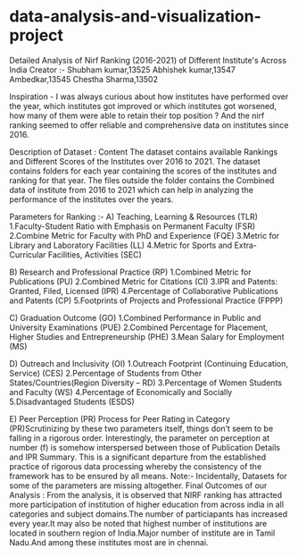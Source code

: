 # data-analysis-and-visualization-project
Detailed Analysis of Nirf Ranking (2016-2021) of Different Institute's Across India
Creator :-
Shubham kumar,13525
Abhishek kumar,13547
Ambedkar,13545
Chestha Sharma,13502

Inspiration -
I was always curious about how institutes have performed over the year, which institutes got improved or which institutes got worsened, how many of them were able to retain their top position ? And the nirf ranking seemed to offer reliable and comprehensive data on institutes since 2016.

Description of Dataset :
Content
The dataset contains available Rankings and Different Scores of the Institutes over 2016 to 2021. The dataset contains folders for each year containing the scores of the institutes and ranking for that year. The files outside the folder contains the Combined data of institute from 2016 to 2021 which can help in analyzing the performance of the institutes over the years.

Parameters for Ranking :-
A) Teaching, Learning & Resources (TLR)
1.Faculty-Student Ratio with Emphasis on Permanent Faculty (FSR) 2.Combine Metric for Faculty with PhD and Experience (FQE) 3.Metric for Library and Laboratory Facilities (LL) 4.Metric for Sports and Extra-Curricular Facilities, Activities (SEC)

B) Research and Professional Practice (RP)
1.Combined Metric for Publications (PU) 2.Combined Metric for Citations (CI) 3.IPR and Patents: Granted, Filed, Licensed (IPR) 4.Percentage of Collaborative Publications and Patents (CP) 5.Footprints of Projects and Professional Practice (FPPP)

C) Graduation Outcome (GO)
1.Combined Performance in Public and University Examinations (PUE) 2.Combined Percentage for Placement, Higher Studies and Entrepreneurship (PHE) 3.Mean Salary for Employment (MS)

D) Outreach and Inclusivity (OI)
1.Outreach Footprint (Continuing Education, Service) (CES) 2.Percentage of Students from Other States/Countries(Region Diversity – RD) 3.Percentage of Women Students and Faculty (WS) 4.Percentage of Economically and Socially 5.Disadvantaged Students (ESDS)

E) Peer Perception (PR)
Process for Peer Rating in Category (PR)Scrutinizing by these two parameters itself, things don’t seem to be falling in a rigorous order. Interestingly, the parameter on perception at number (f) is somehow interspersed between those of Publication Details and IPR Summary. This is a significant departure from the established practice of rigorous data processing whereby the consistency of the framework has to be ensured by all means.
Note:-
Incidentally, Datasets for some of the parameters are missing altogether.
Final Outcomes of our Analysis :
From the analysis, it is observed that NIRF ranking has attracted more participation of institution of higher education from across india in all categories and subject domains.The number of particiapants has increased every year.It may also be noted that highest number of institutions are located in southern region of India.Major number of institute are in Tamil Nadu.And among these institutes most are in chennai.

